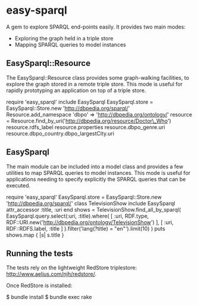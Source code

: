 easy-sparql
===========

A gem to explore SPARQL end-points easily. It provides two main modes:

* Exploring the graph held in a triple store
* Mapping SPARQL queries to model instances

EasySparql::Resource
--------------------

The EasySparql::Resource class provides some graph-walking facilities,
to explore the graph stored in a remote triple store. This mode is useful
for rapidly prototyping an application on top of a triple store.

  require 'easy\_sparql'
  include EasySparql
  EasySparql.store = EasySparql::Store.new 'http://dbpedia.org/sparql/'
  Resource.add\_namespace 'dbpo' => 'http://dbpedia.org/ontology/'
  resource = Resource.find\_by\_uri('http://dbpedia.org/resource/Doctor\_Who')
  resource.rdfs\_label
  resource.properties
  resource.dbpo\_genre.uri
  resource.dbpo\_country.dbpo\_largestCity.uri


EasySparql
----------

The main module can be included into a model class and provides a few
utilities to map SPARQL queries to model instances. This mode is useful
for applications needing to specify explicitly the SPARQL queries
that can be executed.


  require 'easy\_sparql'
  EasySparql.store = EasySparql::Store.new 'http://dbpedia.org/sparql/'
  class TelevisionShow
    include EasySparql
    attr_accessor :title, :uri
  end
  shows = TelevisionShow.find\_all\_by\_sparql(
    EasySparql.query.select(:uri, :title).where(
      [ :uri, RDF.type, RDF::URI.new('http://dbpedia.org/ontology/TelevisionShow') ], 
      [ :uri, RDF::RDFS.label, :title ] 
    ).filter('lang(?title) = "en"').limit(10)
  )
  puts shows.map { |s| s.title }


Running the tests
-----------------

The tests rely on the lightweight RedStore triplestore: http://www.aelius.com/njh/redstore/.

Once RedStore is installed:

 $ bundle install
 $ bundle exec rake

